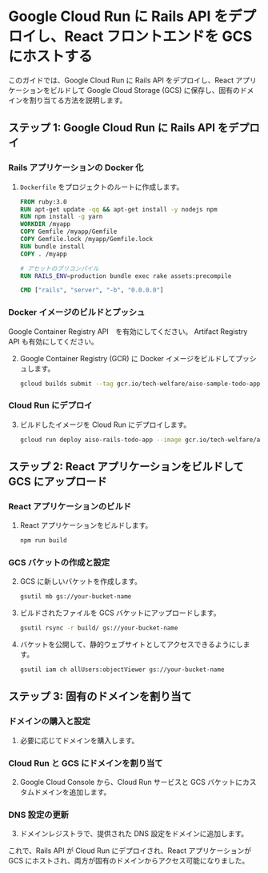 # Google Cloud Run に Rails API をデプロイし、React フロントエンドを GCS にホストする

このガイドでは、Google Cloud Run に Rails API をデプロイし、React アプリケーションをビルドして Google Cloud Storage (GCS) に保存し、固有のドメインを割り当てる方法を説明します。

## ステップ 1: Google Cloud Run に Rails API をデプロイ

### Rails アプリケーションの Docker 化

1. `Dockerfile` をプロジェクトのルートに作成します。

    ```Dockerfile
    FROM ruby:3.0
    RUN apt-get update -qq && apt-get install -y nodejs npm
    RUN npm install -g yarn
    WORKDIR /myapp
    COPY Gemfile /myapp/Gemfile
    COPY Gemfile.lock /myapp/Gemfile.lock
    RUN bundle install
    COPY . /myapp

    # アセットのプリコンパイル
    RUN RAILS_ENV=production bundle exec rake assets:precompile

    CMD ["rails", "server", "-b", "0.0.0.0"]
    ```

### Docker イメージのビルドとプッシュ

Google Container Registry API　を有効にしてください。
Artifact Registry API も有効にしてください。

2. Google Container Registry (GCR) に Docker イメージをビルドしてプッシュします。

    ```bash
    gcloud builds submit --tag gcr.io/tech-welfare/aiso-sample-todo-app
    ```

### Cloud Run にデプロイ

3. ビルドしたイメージを Cloud Run にデプロイします。

    ```bash
    gcloud run deploy aiso-rails-todo-app --image gcr.io/tech-welfare/aiso-sample-todo-app --platform managed
    ```

## ステップ 2: React アプリケーションをビルドして GCS にアップロード

### React アプリケーションのビルド

1. React アプリケーションをビルドします。

    ```bash
    npm run build
    ```

### GCS バケットの作成と設定

2. GCS に新しいバケットを作成します。

    ```bash
    gsutil mb gs://your-bucket-name
    ```

3. ビルドされたファイルを GCS バケットにアップロードします。

    ```bash
    gsutil rsync -r build/ gs://your-bucket-name
    ```

4. バケットを公開して、静的ウェブサイトとしてアクセスできるようにします。

    ```bash
    gsutil iam ch allUsers:objectViewer gs://your-bucket-name
    ```

## ステップ 3: 固有のドメインを割り当て

### ドメインの購入と設定

1. 必要に応じてドメインを購入します。

### Cloud Run と GCS にドメインを割り当て

2. Google Cloud Console から、Cloud Run サービスと GCS バケットにカスタムドメインを追加します。

### DNS 設定の更新

3. ドメインレジストラで、提供された DNS 設定をドメインに追加します。

これで、Rails API が Cloud Run にデプロイされ、React アプリケーションが GCS にホストされ、両方が固有のドメインからアクセス可能になりました。
